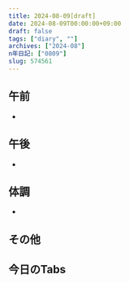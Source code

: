 ```yaml
---
title: 2024-08-09[draft]
date: 2024-08-09T00:00:00+09:00
draft: false
tags: ["diary", ""]
archives: ["2024-08"]
n年日記: ["0809"]
slug: 574561
---
```

## 午前
- 
## 午後
- 
## 体調
- 
## その他
## 今日のTabs